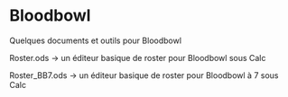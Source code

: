 # Bloodbowl
Quelques documents et outils pour Bloodbowl

Roster.ods -> un éditeur basique de roster pour Bloodbowl sous Calc

Roster_BB7.ods ->  un éditeur basique de roster pour Bloodbowl à 7 sous Calc